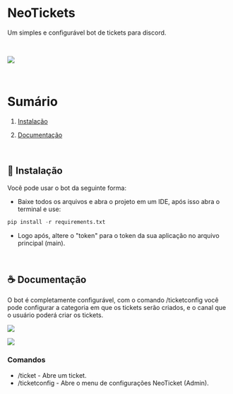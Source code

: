 # NeoTickets
Um simples e configurável bot de tickets para discord.

<br>

![](https://i.imgur.com/GJ1MovT.png)

<br>

# Sumário
1. [Instalação](#-Instalação)

2. [Documentação](#-Documentação)
   
<br>

## 🚀 Instalação

Você pode usar o bot da seguinte forma:

- Baixe todos os arquivos e abra o projeto em um IDE, após isso abra o terminal e use:

```py
pip install -r requirements.txt
```
- Logo após, altere o "token" para o token da sua aplicação no arquivo principal (main).
  
<br>

## ☕ Documentação
O bot é completamente configurável, com o comando /ticketconfig você pode configurar a categoria em que os tickets serão criados, e o canal que o usuário poderá criar os tickets.

![](https://i.imgur.com/tvXTWlX.png)

![](https://i.imgur.com/0G39Ji6.png)

### **Comandos**

- /ticket - Abre um ticket.
- /ticketconfig - Abre o menu de configurações NeoTicket (Admin).
